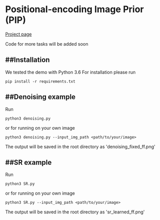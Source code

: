# Positional-encoding Image Prior (PIP)

[Project page](https://nimrodshabtay.github.io/PIP/)

Code for more tasks will be added soon

##Installation
-------------
We tested the demo with Python 3.6
For installation please run
```
pip install -r requirements.txt
```

##Denoising example
------------------
Run
```
python3 denoising.py
```
or for running on your own image
```
python3 denoising.py --input_img_path <path/to/your/image>
```
The output will be saved in the root directory as 'denoising_fixed_ff.png'

##SR example
------------------
Run
```
python3 SR.py
```
or for running on your own image
```
python3 SR.py --input_img_path <path/to/your/image>
```
The output will be saved in the root directory as 'sr_learned_ff.png'


